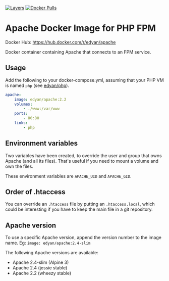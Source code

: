 [![Layers](https://images.microbadger.com/badges/image/edyan/apache.svg)](https://microbadger.com/images/edyan/apache "Get your own image badge on microbadger.com")
[![Docker Pulls](https://img.shields.io/docker/pulls/edyan/apache.svg)](https://hub.docker.com/r/edyan/apache/)

# Apache Docker Image for PHP FPM
Docker Hub: https://hub.docker.com/r/edyan/apache

Docker container containing Apache that connects to an FPM service.

## Usage
Add the following to your docker-compose.yml, assuming that your PHP VM is named `php` (see  [edyan/php](https://github.com/edyan/docker-php)).

```yaml
apache:
    image: edyan/apache:2.2
    volumes:
        - ./www:/var/www
    ports:
        - 80:80
    links:
        - php
```


## Environment variables
Two variables have been created, to override the user and group that owns Apache (and all its files).
That's useful if you need to mount a volume and own the files.

These environment variables are `APACHE_UID` and `APACHE_GID`.


## Order of .htaccess
You can override an `.htaccess` file by putting an `.htaccess.local`, which could be interesting if you have to keep the main file in a git repository.


## Apache version
To use a specific Apache version, append the version number to the image name.
Eg: `image: edyan/apache:2.4-slim`

The following Apache versions are available:
* Apache 2.4-slim (Alpine 3)
* Apache 2.4 (jessie stable)
* Apache 2.2 (wheezy stable)
